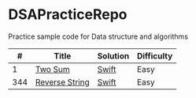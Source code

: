 # DSAPracticeRepo
Practice sample code for Data structure and algorithms

| # | Title | Solution | Difficulty |
|---| ----- | -------- | ---------- |
|1|[Two Sum](https://leetcode.com/problems/two-sum/) |[Swift](./DSAlgorithmSolutions/DSAlgorithmSolutions/TwoSum.swift)| Easy
|344|[Reverse String](https://leetcode.com/problems/reverse-string) |[Swift](./DSAlgorithmSolutions/DSAlgorithmSolutions/ReverseString.swift)| Easy


